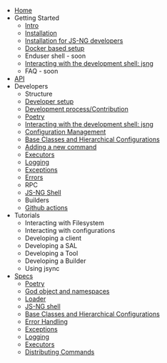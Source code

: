 * [Home](/)
* Getting Started
    * [Intro](./intro.md)
    * [Installation](./installation.md)
    * [Installation for JS-NG developers](./devsetup.md)
    * [Docker based setup](./docker.md)
    * Enduser shell - soon
    * [Interacting with the development shell: jsng](./jsng_shell.md)
    * FAQ - soon
* [API](generated_apis.md)
* Developers
    * Structure
    * [Developer setup](./devsetup.md)
    * [Development process/Contribution](./devprocess.md)
    * [Poetry](./poetry.md)
    * [Interacting with the development shell: jsng](./jsng_shell.md)
    * [Configuration Management](configmgmt.md)
    * [Base Classes and Hierarchical Configurations](./baseclasses.md)
    * [Adding a new command](./distributing_cmds.md)
    * [Executors](./executors.md)
    * [Logging](./logging.md)
    * [Exceptions](./exceptions.md)
    * [Errors](./errorhandling.md)
    * RPC
    * [JS-NG Shell](./jsng_shell.md)
    * Builders
    * [Github actions](./githubactions.md)
* Tutorials
    * Interacting with Filesystem
    * Interacting with configurations
    * Developing a client
    * Developing a SAL
    * Developing a Tool
    * Developing a Builder
    * Using jsync
* [Specs](specs.md)
    * [Poetry](poetry.md)
    * [God object and namespaces](god_object_namespaces_concepts.md)
    * [Loader](loader.md)
    * [JS-NG shell](jsng_shell.md)
    * [Base Classes and Hierarchical Configurations](baseclasses.md)
    * [Error Handling](errorhandling.md)
    * [Exceptions](exceptions.md)
    * [Logging](logging.md)
    * [Executors](executors.md)
    * [Distributing Commands](distributing_cmds.md)

